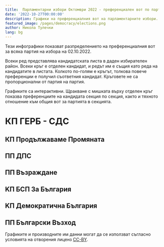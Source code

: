 ```yaml
---
title:  Парламентарни избори Октомври 2022 - преференциален вот по партия
date: '2022-10-27T00:00:00'
description: Графики на преференциалния вот на парламентарните избори.
featured_image: /pages/democracy/elections.png
author: Никола Тулечки
lang: bg
---
```


Тези инфографики показват разпределението на преференциалния вот за всяка партия на избора на 02.10.2022.

Всеки ред представлява кандидатската листа в даден избирателен район.
Всеки кръг е отделен кандидат, и редът им е същия като реда на кандидатите в листата.
Колкото по-голям е кръгът, толкова повече преференции е получил съответния кандидат.
Кръговете не са пропорционални от партия на партия.

Графиките са интерактивни. 
Щракване с мишката върху отделен кръг показва преференциите на кандидата секция по секция, 
както и тяхното отношение към общия вот за партията в секцията.
 
# КП ГЕРБ - СДС

<div className="chart-container">
  <div id="vis_2022_gerb"></div>
</div>

## КП Продължаваме Промяната

<div className="chart-container">
  <div id="vis_2022_pp"></div>
</div>

## ПП ДПС

<div className="chart-container">
  <div id="vis_2022_dps"></div>
</div>

## ПП Възраждане

<div className="chart-container">
  <div id="vis_2022_vuz"></div>
</div>

## KП БСП За България

<div className="chart-container">
  <div id="vis_2022_bsp"></div>
</div>

## KП Демократична България

<div className="chart-container">
  <div id="vis_2022_db"></div>
</div>

## ПП Български Възход

<div className="chart-container">
  <div id="vis_2022_bv"></div>
</div>

Графиките и производните им данни могат да се използват съгласно условията на отворения лиценз [CC-BY](https://creativecommons.org/licenses/by/2.0/).

<script type="text/javascript">
var vlSpec = {
  "$schema": "https://vega.github.io/schema/vega-lite/v5.json",
  "title": "",
  "data": {
    "url": ""
  },
  "width": 900,
  "height": 900,
  "mark": {
    "type": "circle",
    "opacity": 0.8,
    "stroke": "black",
    "strokeWidth": 1,
    "color": "#2c92e6"
  },
  "encoding": {
    "x": {
      "field": "cand_number",
      "type": "ordinal",
      "axis": {"grid": false, "title": "Кандидат номер"}
    },
    "y": {"field": "mir_norm", "type": "ordinal", "axis": {"title": "МИР"}},
    "size": {
      "field": "pref_votes",
      "type": "quantitative",
      "scale": {"rangeMax": 5000}
    },
    "tooltip": [
      {"field": "mir_norm", "type": "ordinal", "title": "МИР"},
      {"field": "cand_number", "type": "ordinal", "title": "Номер"},
      {"field": "name", "type": "nominal", "title": "Кандидат"},
      {"field": "pref_votes", "type": "quantitative", "title": "Преференции"}
    ],
    "href": {"field": "link", "type": "nominal"}
  },
  "config": {"legend": {"disable": true}}
}
var urlbase = "https://raw.githubusercontent.com/nikolatulechki/semanticElections/master/analysis/pref-viz/"

function init() {
    var containers = document.getElementsByClassName('chart-container');
 
    vlSpec_2022_gerb=JSON.parse(JSON.stringify(vlSpec));
    vlSpec_2022_gerb.title = "КП ГЕРБ СДС  - Разпределение на преференициалния вот - 02.10.2022";
    vlSpec_2022_gerb.data.url = urlbase+"gerb_2022.csv" ;
    vlSpec_2022_gerb.mark.color = "#2c92e6";
    vegaEmbed('#vis_2022_gerb', vlSpec_2022_gerb);

    vlSpec_2022_pp=JSON.parse(JSON.stringify(vlSpec));
    vlSpec_2022_pp.title = "ПП ПП  - Разпределение на преференициалния вот - 02.10.2022";
    vlSpec_2022_pp.data.url = urlbase+"pp_2022.csv" ;
    vlSpec_2022_pp.mark.color = "#1e0985";
    vegaEmbed('#vis_2022_pp', vlSpec_2022_pp);

    vlSpec_2022_dps=JSON.parse(JSON.stringify(vlSpec));
    vlSpec_2022_dps.title = "ДПС  - Разпределение на преференициалния вот - 02.10.2022";
    vlSpec_2022_dps.data.url = urlbase+"dps_2022.csv";
    vlSpec_2022_dps.mark.color = "#0d518898";
     vegaEmbed('#vis_2022_dps', vlSpec_2022_dps);

    vlSpec_2022_vuz=JSON.parse(JSON.stringify(vlSpec));
    vlSpec_2022_vuz.title = "Възраждане  - Разпределение на преференициалния вот - 02.10.2022" ;
    vlSpec_2022_vuz.data.url = urlbase+"vuz_2022.csv";
    vlSpec_2022_vuz.mark.color = "#7b5804";
    vegaEmbed('#vis_2022_vuz', vlSpec_2022_vuz);

    vlSpec_2022_bsp=JSON.parse(JSON.stringify(vlSpec));
    vlSpec_2022_bsp.title = "БСП  - Разпределение на преференициалния вот - 02.10.2022" ;
    vlSpec_2022_bsp.data.url = urlbase+"bsp_2022.csv";
    vlSpec_2022_bsp.mark.color = "#BB3214";
    vegaEmbed('#vis_2022_bsp', vlSpec_2022_bsp);

    vlSpec_2022_db=JSON.parse(JSON.stringify(vlSpec));
    vlSpec_2022_db.title = "ДБ  - Разпределение на преференициалния вот - 02.10.2022";
    vlSpec_2022_db.data.url = urlbase+"db_2022.csv";
    vlSpec_2022_db.mark.color = "#DD06F4";
    vegaEmbed('#vis_2022_db', vlSpec_2022_db);
    
    vlSpec_2022_bv=JSON.parse(JSON.stringify(vlSpec));
    vlSpec_2022_bv.title = "БВ  - Разпределение на преференициалния вот - 02.10.2022";
    vlSpec_2022_bv.data.url = urlbase+"bv_2022.csv";
    vlSpec_2022_bv.mark.color = "#770C03";
    vegaEmbed('#vis_2022_bv', vlSpec_2022_bv);
}

init();
window.addEventListener('resize', init);
</script>
